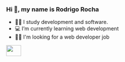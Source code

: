 ### Hi 👋, my name is Rodrigo Rocha



- 👨‍🎓 I study development and software.
- 💻 I’m currently learning web development
- 👨‍💻 I'm looking for a web developer job

<a href="http://www.linkedin.com/in/rsarocha/" target="_black" >
  <img align="center" height="30" width="40" src="https://cdn.jsdelivr.net/gh/devicons/devicon/icons/linkedin/linkedin-original.svg" >
  
</a>

